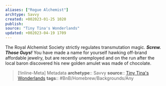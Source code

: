 ```yaml
---
aliases: ["Rogue Alchemist"]
archtype: Savvy
created: +002023-01-25 1020
publish: 
source: "Tiny Tina's Wonderlands"
updated: +002023-04-19 1709
---
```


The Royal Alchemist Society strictly regulates transmutation magic. ***Screw. Those Guys!*** You have made a name for yourself hawking off-brand affordable jewelry, but are recently unemployed and on the run after the local baron discovered his new golden amulet was made of chocolate.

>[!inline-Meta] Metadata
> **archetype**:: Savvy
> **source**:: [Tiny Tina's Wonderlands](https://playwonderlands.2k.com)
> **tags**:: #BnB/Homebrew/Backgrounds/Any